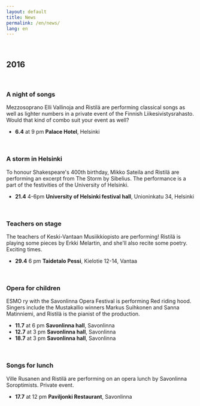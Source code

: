 ```yaml
---
layout: default
title: News
permalink: /en/news/
lang: en
---
```


<br/>

## 2016

<br/>

### A night of songs

Mezzosoprano Elli Vallinoja and Ristilä are performing classical songs as well as lighter numbers in a private event of the Finnish Liikesivistysrahasto. Would that kind of combo suit your event as well?

- __6.4__ at 9 pm __Palace Hotel__, Helsinki

<br/>

### A storm in Helsinki

To honour Shakespeare's 400th birthday, Mikko Sateila and Ristilä are performing an excerpt from The Storm by Sibelius. The performance is a part of the festivities of the University of Helsinki.

- __21.4__ 4-6pm __University of Helsinki festival hall__, Unioninkatu 34, Helsinki

<br/>

### Teachers on stage

The teachers of Keski-Vantaan Musiikkiopisto are performing! Ristilä is playing some pieces by Erkki Melartin, and she'll also recite some poetry. Exciting times.

- __29.4__ 6 pm __Taidetalo Pessi__, Kielotie 12-14, Vantaa

<br/>

### Opera for children

ESMO ry with the Savonlinna Opera Festival is performing Red riding hood. Singers include the Mustakallio winners Markus Suihkonen and Sanna Matinniemi, and Ristilä is the pianist of the production.

- __11.7__ at 6 pm __Savonlinna hall__, Savonlinna
- __12.7__ at 3 pm __Savonlinna hall__, Savonlinna
- __18.7__ at 3 pm __Savonlinna hall__, Savonlinna

<br/>

### Songs for lunch

Ville Rusanen and Ristilä are performing on an opera lunch by Savonlinna Soroptimists. Private event.

- __17.7__ at 12 pm __Paviljonki Restaurant__, Savonlinna

<br/>
